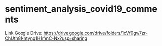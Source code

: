 # sentiment_analysis_covid19_comments
Link Google Drive:
https://drive.google.com/drive/folders/1cVf0gw7zr-ChUth8Nntyng1H1rYnC-Nx?usp=sharing

